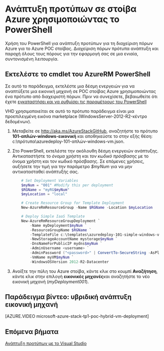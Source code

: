 <properties
    pageTitle="Ανάπτυξη προτύπων με το PowerShell σε στοίβα Azure | Microsoft Azure"
    description="Μάθετε πώς μπορείτε να αναπτύξετε μια εικονική μηχανή με χρήση ενός προτύπου για τη διαχείριση πόρων και PowerShell."
    services="azure-stack"
    documentationCenter=""
    authors="heathl17"
    manager="byronr"
    editor=""/>

<tags
    ms.service="azure-stack"
    ms.workload="na"
    ms.tgt_pltfrm="na"
    ms.devlang="na"
    ms.topic="article"
    ms.date="10/10/2016"
    ms.author="helaw"/>

# <a name="deploy-templates-in-azure-stack-using-powershell"></a>Ανάπτυξη προτύπων σε στοίβα Azure χρησιμοποιώντας το PowerShell

Χρήση του PowerShell για ανάπτυξη προτύπων για τη διαχείριση πόρων Azure για το Azure POC στοίβας.  Διαχείριση πόρων πρότυπα ανάπτυξη και παροχή όλους τους πόρους για την εφαρμογή σας σε μια ενιαία, συντονισμένη λειτουργία.

## <a name="run-azurerm-powershell-cmdlets"></a>Εκτελέστε το cmdlet του AzureRM PowerShell

Σε αυτό το παράδειγμα, εκτελέστε μια δέσμη ενεργειών για να αναπτύξετε μια εικονική μηχανή σε POC στοίβας Azure χρησιμοποιώντας ένα πρότυπο από διαχειριστή πόρων.  Πριν να συνεχίσετε, βεβαιωθείτε ότι έχετε [εγκαταστήσει και να ρυθμίσει τις παραμέτρους του PowerShell](azure-stack-connect-powershell.md)  

VHD χρησιμοποιείται σε αυτό το πρότυπο παράδειγμα είναι μια προεπιλεγμένη εικόνα marketplace (WindowsServer-2012-R2-κέντρο δεδομένων).

1.  Μεταβείτε σε <http://aka.ms/AzureStackGitHub>, αναζητήστε το πρότυπο **101-απλών-windows-εικονική** και αποθηκεύστε το στην εξής θέση: c:\\πρότυπα\\azuredeploy-101-απλών-windows-vm.json.

2.  Στο PowerShell, εκτελέστε την ακόλουθη δέσμη ενεργειών ανάπτυξης. Αντικαταστήστε το *όνομα χρήστη* και *τον κωδικό πρόσβασης* με το όνομα χρήστη και τον κωδικό πρόσβασης. Σε επόμενες χρήσεις, αυξήσετε την τιμή για την παράμετρο *$myNum* για να μην αντικατασταθεί ανάπτυξής σας.

    ```PowerShell
        # Set Deployment Variables
        $myNum = "001" #Modify this per deployment
        $RGName = "myRG$myNum"
        $myLocation = "local"

        # Create Resource Group for Template Deployment
        New-AzureRmResourceGroup -Name $RGName -Location $myLocation

        # Deploy Simple IaaS Template
        New-AzureRmResourceGroupDeployment `
            -Name myDeployment$myNum `
            -ResourceGroupName $RGName `
            -TemplateFile c:\templates\azuredeploy-101-simple-windows-vm.json `
            -NewStorageAccountName mystorage$myNum `
            -DnsNameForPublicIP mydns$myNum `
            -AdminUsername <username> `
            -AdminPassword ("<password>" | ConvertTo-SecureString -AsPlainText -Force) `
            -VmName myVM$myNum `
            -WindowsOSVersion 2012-R2-Datacenter
    ```

3.  Ανοίξτε την πύλη του Azure στοίβα, κάντε κλικ στο κουμπί **Αναζήτηση**, κάντε κλικ στην επιλογή **εικονικές μηχανές**και αναζητήστε το νέο εικονική μηχανή (*myDeployment001*).

## <a name="video-example-hybrid-virtual-machine-deployment"></a>Παράδειγμα βίντεο: υβριδική ανάπτυξη εικονική μηχανή

[AZURE.VIDEO microsoft-azure-stack-tp1-poc-hybrid-vm-deployment]

## <a name="next-steps"></a>Επόμενα βήματα

[Ανάπτυξη προτύπων με το Visual Studio](azure-stack-deploy-template-visual-studio.md)
